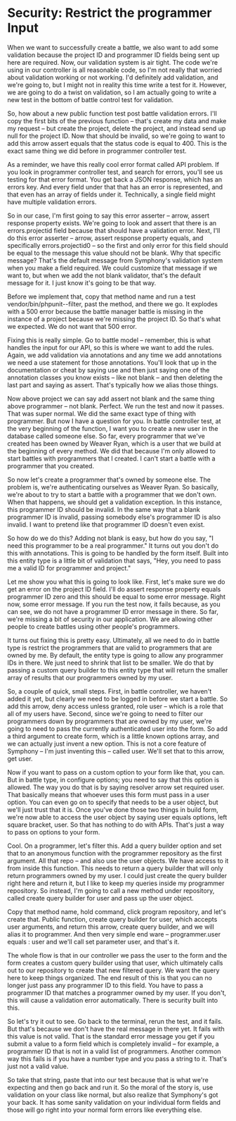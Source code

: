 # Security: Restrict the programmer Input

When we want to successfully create a battle, we also want to add some
validation because the project ID and programmer ID fields being sent up here
are required. Now, our validation system is air tight. The code we're using in
our controller is all reasonable code, so I'm not really that worried about
validation working or not working. I'd definitely add validation, and we're
going to, but I might not in reality this time write a test for it. However, we
are going to do a twist on validation, so I am actually going to write a new
test in the bottom of battle control test for validation.

So, how about a new public function test post battle validation errors. I'll
copy the first bits of the previous function – that's create my data and make
my request – but create the project, delete the project, and instead send up
null for the project ID. Now that should be invalid, so we're going to want to
add this arrow assert equals that the status code is equal to 400. This is the
exact same thing we did before in programmer controller test.

As a reminder, we have this really cool error format called API problem. If you
look in programmer controller test, and search for errors, you'll see us
testing for that error format. You get back a JSON response, which has an
errors key. And every field under that that has an error is represented, and
that even has an array of fields under it. Technically, a single field might
have multiple validation errors.

So in our case, I'm first going to say this error asserter – arrow, assert
response property exists. We're going to look and assert that there is an
errors.projectid field because that should have a validation error. Next, I'll
do this error asserter – arrow, assert response property equals, and
specifically errors.projectid0 – so the first and only error for this field
should be equal to the message this value should not be blank. Why that
specific message? That's the default message from Symphony's validation system
when you make a field required. We could customize that message if we want to,
but when we add the not blank validator, that's the default message for it. I
just know it's going to be that way.

Before we implement that, copy that method name and run a test
vendor/bin/phpunit--filter, past the method, and there we go. It explodes with
a 500 error because the battle manager battle is missing in the instance of a
project because we're missing the project ID. So that's what we expected. We do
not want that 500 error.

Fixing this is really simple. Go to battle model – remember, this is what
handles the input for our API, so this is where we want to add the rules.
Again, we add validation via annotations and any time we add annotations we
need a use statement for those annotations. You'll look that up in the
documentation or cheat by saying use and then just saying one of the annotation
classes you know exists – like not blank – and then deleting the last part and
saying as assert. That's typically how we alias those things.

Now above project we can say add assert not blank and the same thing above
programmer – not blank. Perfect. We run the test and now it passes. That was
super normal. We did the same exact type of thing with programmer. But now I
have a question for you. In battle controller test, at the very beginning of
the function, I want you to create a new user in the database called someone
else. So far, every programmer that we've created has been owned by Weaver
Ryan, which is a user that we build at the beginning of every method. We did
that because I'm only allowed to start battles with programmers that I created.
I can't start a battle with a programmer that you created.

So now let's create a programmer that's owned by someone else. The problem is,
we're authenticating ourselves as Weaver Ryan. So basically, we're about to try
to start a battle with a programmer that we don't own. When that happens, we
should get a validation exception. In this instance, this programmer ID should
be invalid. In the same way that a blank programmer ID is invalid, passing
somebody else's programmer ID is also invalid. I want to pretend like that
programmer ID doesn't even exist.

So how do we do this? Adding not blank is easy, but how do you say, "I need
this programmer to be a real programmer." It turns out you don't do this with
annotations. This is going to be handled by the form itself. Built into this
entity type is a little bit of validation that says, "Hey, you need to pass me
a valid ID for programmer and project."

Let me show you what this is going to look like. First, let's make sure we do
get an error on the project ID field. I'll do assert response property equals
programmer ID zero and this should be equal to some error message. Right now,
some error message. If you run the test now, it fails because, as you can see,
we do not have a programmer ID error message in there. So far, we're missing a
bit of security in our application. We are allowing other people to create
battles using other people's programmers.

It turns out fixing this is pretty easy. Ultimately, all we need to do in
battle type is restrict the programmers that are valid to programmers that are
owned by me. By default, the entity type is going to allow any programmer IDs
in there. We just need to shrink that list to be smaller. We do that by passing
a custom query builder to this entity type that will return the smaller array
of results that our programmers owned by my user.

So, a couple of quick, small steps. First, in battle controller, we haven't
added it yet, but clearly we need to be logged in before we start a battle. So
add this arrow, deny access unless granted, role user – which is a role that
all of my users have. Second, since we're going to need to filter our
programmers down by programmers that are owned by my user, we're going to need
to pass the currently authenticated user into the form. So add a third argument
to create form, which is a little known options array, and we can actually just
invent a new option. This is not a core feature of Symphony – I'm just
inventing this – called user. We'll set that to this arrow, get user.

Now if you want to pass on a custom option to your form like that, you can. But
in battle type, in configure options; you need to say that this option is
allowed. The way you do that is by saying resolver arrow set required user.
That basically means that whoever uses this form must pass in a user option.
You can even go on to specify that needs to be a user object, but we'll just
trust that it is. Once you've done those two things in build form, we're now
able to access the user object by saying user equals options, left square
bracket, user. So that has nothing to do with APIs. That's just a way to pass
on options to your form.

Cool. On a programmer, let's filter this. Add a query builder option and set
that to an anonymous function with the programmer repository as the first
argument. All that repo – and also use the user objects. We have access to it
from inside this function. This needs to return a query builder that will only
return programmers owned by my user. I could just create the query builder
right here and return it, but I like to keep my queries inside my programmer
repository. So instead, I'm going to call a new method under repository, called
create query builder for user and pass up the user object.

Copy that method name, hold command, click program repository, and let's create
that. Public function, create query builder for user, which accepts user
arguments, and return this arrow, create query builder, and we will alias it to
programmer. And then very simple end ware – programmer.user equals : user and
we'll call set parameter user, and that's it.

The whole flow is that in our controller we pass the user to the form and the
form creates a custom query builder using that user, which ultimately calls out
to our repository to create that new filtered query. We want the query here to
keep things organized. The end result of this is that you can no longer just
pass any programmer ID to this field. You have to pass a programmer ID that
matches a programmer owned by my user. If you don't, this will cause a
validation error automatically. There is security built into this.

So let's try it out to see. Go back to the terminal, rerun the test, and it
fails. But that's because we don't have the real message in there yet. It fails
with this value is not valid. That is the standard error message you get if you
submit a value to a form field which is completely invalid – for example, a
programmer ID that is not in a valid list of programmers. Another common way
this fails is if you have a number type and you pass a string to it. That's
just not a valid value.

So take that string, paste that into our test because that is what we're
expecting and then go back and run it. So the moral of the story is, use
validation on your class like normal, but also realize that Symphony's got your
back. It has some sanity validation on your individual form fields and those
will go right into your normal form errors like everything else.

